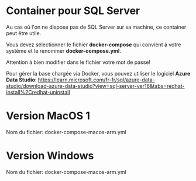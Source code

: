 # Container pour SQL Server

Au cas où l'on ne dispose pas de SQL Server sur sa machine, ce container peut être utile.

Vous devez sélectionner le fichier **docker-compose** qui convient à votre système et le renommer **docker-compose.yml**.

Attention à bien modifier dans le fichier votre mot de passe!

Pour gérer la base chargée via Docker, vous pouvez utiliser le logiciel **Azure Data Studio**:
https://learn.microsoft.com/fr-fr/sql/azure-data-studio/download-azure-data-studio?view=sql-server-ver16&tabs=redhat-install%2Credhat-uninstall

# Version MacOS 1

Nom du fichier: docker-compose-macos-arm.yml

# Version Windows

Nom du fichier: docker-compose-macos-arm.yml